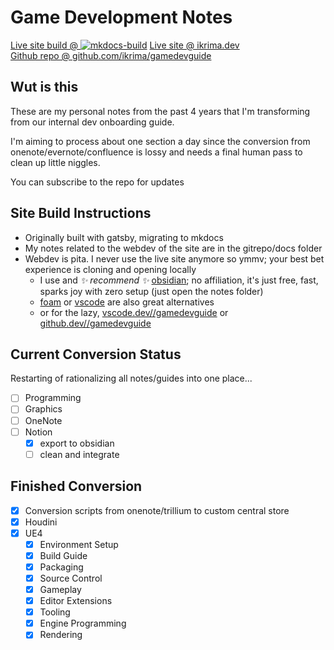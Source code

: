 # Game Development Notes

[Live site build @ ![mkdocs-build](https://github.com/ikrima/gamedevguide/actions/workflows/mkdocs-build.yml/badge.svg)](https://github.com/ikrima/gamedevguide/actions/workflows/mkdocs-build.yml)
[Live site @ ikrima.dev](https://ikrima.dev)  
[Github repo @ github.com/ikrima/gamedevguide](https://github.com/ikrima/gamedevguide)

## Wut is this

These are my personal notes from the past 4 years that I'm transforming from our internal dev onboarding guide.

I'm aiming to process about one section a day since the conversion from onenote/evernote/confluence is lossy and needs a final human pass to clean up little niggles.

You can subscribe to the repo for updates

## Site Build Instructions

- Originally built with gatsby, migrating to mkdocs
- My notes related to the webdev of the site are in the gitrepo/docs folder
- Webdev is pita. I never use the live site anymore so ymmv; your best bet experience is cloning and opening locally
  - I use and _✨ recommend ✨_ [obsidian](https://obsidian.md); no affiliation, it's just free, fast, sparks joy with zero setup (just open the notes folder)
  - [foam](https://foambubble.github.io/) or [vscode](https://code.visualstudio.com/) are also great alternatives
  - or for the lazy, [vscode.dev//gamedevguide](https://vscode.dev/github/ikrima/gamedevguide) or [github.dev//gamedevguide](https://github.dev/ikrima/gamedevguide)

## Current Conversion Status

Restarting of rationalizing all notes/guides into one place...

- [ ] Programming
- [ ] Graphics
- [ ] OneNote
- [ ] Notion
  - [x] export to obsidian
  - [ ] clean and integrate

## Finished Conversion

- [x] Conversion scripts from onenote/trillium to custom central store
- [x] Houdini
- [x] UE4
  - [x] Environment Setup
  - [x] Build Guide
  - [x] Packaging
  - [x] Source Control
  - [x] Gameplay
  - [x] Editor Extensions
  - [x] Tooling
  - [x] Engine Programming
  - [x] Rendering
